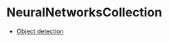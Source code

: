 # NeuralNetworksCollection

* [Object detection](https://github.com/Sara980710/NeuralNetworksCollection/tree/main/Object%20Detection)
